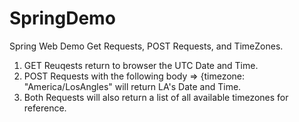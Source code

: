 # SpringDemo
Spring Web Demo Get Requests, POST Requests, and TimeZones.


1. GET Reuqests return to browser the UTC Date and Time.
2. POST Requests with the following body =>  {timezone: "America/LosAngles" will return LA's Date and Time.
3. Both Requests will also return a list of all available timezones for reference.
